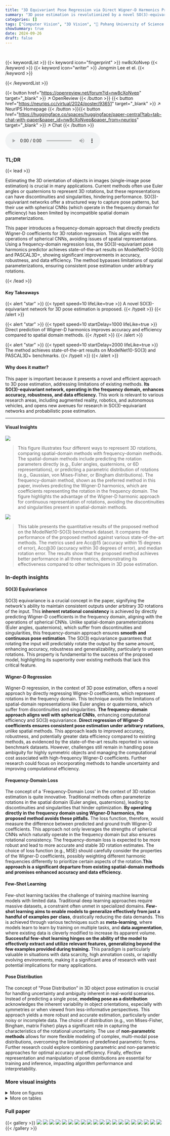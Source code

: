 ```yaml
---
title: "3D Equivariant Pose Regression via Direct Wigner-D Harmonics Prediction"
summary: "3D pose estimation is revolutionized by a novel SO(3)-equivariant network directly predicting Wigner-D harmonics, achieving state-of-the-art accuracy and efficiency."
categories: []
tags: ["Computer Vision", "3D Vision", "🏢 Pohang University of Science and Technology",]
showSummary: true
date: 2024-09-26
draft: false
---
```


<br>

{{< keywordList >}}
{{< keyword icon="fingerprint" >}} nw8cXoNvep {{< /keyword >}}
{{< keyword icon="writer" >}} Jongmin Lee et el. {{< /keyword >}}
 
{{< /keywordList >}}

{{< button href="https://openreview.net/forum?id=nw8cXoNvep" target="_blank" >}}
↗ OpenReview
{{< /button >}}
{{< button href="https://neurips.cc/virtual/2024/poster/93651" target="_blank" >}}
↗ NeurIPS Homepage
{{< /button >}}{{< button href="https://huggingface.co/spaces/huggingface/paper-central?tab=tab-chat-with-paper&paper_id=nw8cXoNvep&paper_from=neurips" target="_blank" >}}
↗ Chat
{{< /button >}}



<audio controls>
    <source src="https://ai-paper-reviewer.com/nw8cXoNvep/podcast.wav" type="audio/wav">
    Your browser does not support the audio element.
</audio>


### TL;DR


{{< lead >}}

Estimating the 3D orientation of objects in images (single-image pose estimation) is crucial in many applications. Current methods often use Euler angles or quaternions to represent 3D rotations, but these representations can have discontinuities and singularities, hindering performance.  SO(3)-equivariant networks offer a structured way to capture pose patterns, but their use with spherical CNNs (which operate in the frequency domain for efficiency) has been limited by incompatible spatial domain parameterizations.

This paper introduces a frequency-domain approach that directly predicts Wigner-D coefficients for 3D rotation regression. This aligns with the operations of spherical CNNs, avoiding issues of spatial representations.  Using a frequency-domain regression loss, the SO(3)-equivariant pose harmonics predictor achieves state-of-the-art results on ModelNet10-SO(3) and PASCAL3D+, showing significant improvements in accuracy, robustness, and data efficiency.  The method bypasses limitations of spatial parameterizations, ensuring consistent pose estimation under arbitrary rotations.

{{< /lead >}}


#### Key Takeaways

{{< alert "star" >}}
{{< typeit speed=10 lifeLike=true >}} A novel SO(3)-equivariant network for 3D pose estimation is proposed. {{< /typeit >}}
{{< /alert >}}

{{< alert "star" >}}
{{< typeit speed=10 startDelay=1000 lifeLike=true >}} Direct prediction of Wigner-D harmonics improves accuracy and efficiency compared to spatial domain methods. {{< /typeit >}}
{{< /alert >}}

{{< alert "star" >}}
{{< typeit speed=10 startDelay=2000 lifeLike=true >}} The method achieves state-of-the-art results on ModelNet10-SO(3) and PASCAL3D+ benchmarks. {{< /typeit >}}
{{< /alert >}}

#### Why does it matter?
This paper is important because it presents a novel and efficient approach to 3D pose estimation, addressing limitations of existing methods.  **Its SO(3)-equivariant network, operating in the frequency domain, enhances accuracy, robustness, and data efficiency.** This work is relevant to various research areas, including augmented reality, robotics, and autonomous vehicles, and opens new avenues for research in SO(3)-equivariant networks and probabilistic pose estimation.

------
#### Visual Insights



![](https://ai-paper-reviewer.com/nw8cXoNvep/figures_0_1.jpg)

> This figure illustrates four different ways to represent 3D rotations, comparing spatial-domain methods with frequency-domain methods.  The spatial-domain methods include predicting the rotation parameters directly (e.g., Euler angles, quaternions, or 6D representations), or predicting a parametric distribution of rotations (e.g., Gaussian, von Mises-Fisher, or Bingham distributions). The frequency-domain method, shown as the preferred method in this paper, involves predicting the Wigner-D harmonics, which are coefficients representing the rotation in the frequency domain.  The figure highlights the advantage of the Wigner-D harmonic approach for continuous representation of rotations, avoiding the discontinuities and singularities present in spatial-domain methods.





![](https://ai-paper-reviewer.com/nw8cXoNvep/tables_7_1.jpg)

> This table presents the quantitative results of the proposed method on the ModelNet10-SO(3) benchmark dataset.  It compares the performance of the proposed method against various state-of-the-art methods. The metrics used are Acc@15 (accuracy within 15 degrees of error), Acc@30 (accuracy within 30 degrees of error), and median rotation error.  The results show that the proposed method achieves better performance in all three metrics, demonstrating its effectiveness compared to other techniques in 3D pose estimation.





### In-depth insights


#### SO(3) Equivariance
SO(3) equivariance is a crucial concept in the paper, signifying the network's ability to maintain consistent outputs under arbitrary 3D rotations of the input. This **inherent rotational consistency** is achieved by directly predicting Wigner-D coefficients in the frequency domain, aligning with the operations of spherical CNNs. Unlike spatial-domain parameterizations (Euler angles, quaternions), which suffer from discontinuities and singularities, this frequency-domain approach ensures **smooth and continuous pose estimation**.  The SO(3) equivariance guarantees that rotating the input will predictably rotate the output by the same amount, enhancing accuracy, robustness and generalizability, particularly to unseen rotations. This property is fundamental to the success of the proposed model, highlighting its superiority over existing methods that lack this critical feature.

#### Wigner-D Regression
Wigner-D regression, in the context of 3D pose estimation, offers a novel approach by directly regressing Wigner-D coefficients, which represent rotations in the frequency domain. This technique avoids the limitations of spatial-domain representations like Euler angles or quaternions, which suffer from discontinuities and singularities.  **The frequency-domain approach aligns well with spherical CNNs**, enhancing computational efficiency and SO(3) equivariance.  **Direct regression of Wigner-D coefficients ensures consistent pose estimation under arbitrary rotations**, unlike spatial methods.  This approach leads to improved accuracy, robustness, and potentially greater data efficiency compared to existing methods, as evidenced by the state-of-the-art results reported in various benchmark datasets. However, challenges still remain in handling pose ambiguity for highly symmetric objects and managing the computational cost associated with high-frequency Wigner-D coefficients.  Further research could focus on incorporating methods to handle uncertainty and improving computational efficiency.

#### Frequency-Domain Loss
The concept of a 'Frequency-Domain Loss' in the context of 3D rotation estimation is quite innovative.  Traditional methods often parameterize rotations in the spatial domain (Euler angles, quaternions), leading to discontinuities and singularities that hinder optimization. **By operating directly in the frequency domain using Wigner-D harmonics, the proposed method avoids these pitfalls.** The loss function, therefore, would measure the difference between predicted and ground truth Wigner-D coefficients. This approach not only leverages the strengths of spherical CNNs which naturally operate in the frequency domain but also ensures rotational consistency. The frequency-domain loss is expected to be more robust and lead to more accurate and stable 3D rotation estimates. The choice of loss function (e.g., MSE) should carefully consider the properties of the Wigner-D coefficients, possibly weighting different harmonic frequencies differently to prioritize certain aspects of the rotation.**This approach is a significant departure from existing spatial-domain methods and promises enhanced accuracy and data efficiency.**

#### Few-Shot Learning
Few-shot learning tackles the challenge of training machine learning models with limited data.  Traditional deep learning approaches require massive datasets, a constraint often unmet in specialized domains. **Few-shot learning aims to enable models to generalize effectively from just a handful of examples per class**, drastically reducing the data demands.  This is achieved through various techniques such as **meta-learning**, where models learn to learn by training on multiple tasks, and **data augmentation**, where existing data is cleverly modified to increase its apparent volume.  **Successful few-shot learning hinges on the ability of the model to effectively extract and utilize relevant features, generalizing beyond the few examples provided during training.**  This paradigm is particularly valuable in situations with data scarcity, high annotation costs, or rapidly evolving environments, making it a significant area of research with vast potential implications for many applications.

#### Pose Distribution
The concept of "Pose Distribution" in 3D object pose estimation is crucial for handling uncertainty and ambiguity inherent in real-world scenarios.  Instead of predicting a single pose, **modeling pose as a distribution** acknowledges the inherent variability in object orientations, especially with symmetries or when viewed from less-informative perspectives.  This approach yields a more robust and accurate estimation, particularly under noisy or incomplete data.  The choice of distribution (e.g., von Mises-Fisher, Bingham, matrix Fisher) plays a significant role in capturing the characteristics of the rotational uncertainty. The use of **non-parametric methods** allows for more flexible modeling of complex, multi-modal pose distributions, overcoming the limitations of predefined parametric forms.  Further research could explore combining parametric and non-parametric approaches for optimal accuracy and efficiency.  Finally, effective representation and manipulation of pose distributions are essential for training and inference, impacting algorithm performance and interpretability.


### More visual insights

<details>
<summary>More on figures
</summary>


![](https://ai-paper-reviewer.com/nw8cXoNvep/figures_3_1.jpg)

> The figure illustrates the architecture of the SO(3)-equivariant pose harmonics estimation network.  It starts with a feature extractor (using a pre-trained ResNet), followed by a spherical mapper that projects the features onto a sphere, a Fourier transformer to convert to the frequency domain, and finally SO(3)-equivariant convolutional layers. The output is a set of Wigner-D coefficients (Ψ) representing the 3D rotation, which are then compared to ground truth using an MSE loss.


![](https://ai-paper-reviewer.com/nw8cXoNvep/figures_4_1.jpg)

> This figure illustrates the architecture of the SO(3)-equivariant pose harmonics regression network.  It shows the four main components: feature extraction (using a pre-trained ResNet), spherical mapping (projecting the features onto a sphere), Fourier transformation (converting to the frequency domain), and SO(3)-equivariant convolutional layers. The output is a set of Wigner-D coefficients representing the 3D rotation.


![](https://ai-paper-reviewer.com/nw8cXoNvep/figures_6_1.jpg)

> The figure illustrates the architecture of the SO(3)-equivariant pose harmonics regression network.  It details the four main stages: feature extraction (using a pre-trained ResNet), spherical mapping (projecting features onto a sphere), Fourier transformation (converting to frequency domain), and SO(3)-equivariant convolutional layers (processing in the frequency domain). The final output is a set of Wigner-D harmonics coefficients representing the 3D rotation.


![](https://ai-paper-reviewer.com/nw8cXoNvep/figures_7_1.jpg)

> This figure shows the results of an experiment on the ModelNet10-SO(3) dataset with varying numbers of training views.  The experiment compares the performance of different methods (I-PDF, I2S, RotLaplace, and the proposed method) in estimating 3D rotations using ResNet-50 and ResNet-101 backbones. The plot shows the accuracy (Acc@15°, Acc@30°) and median rotation error for different numbers of training views. The results demonstrate that the proposed method outperforms other methods across all metrics and requires fewer training views.


![](https://ai-paper-reviewer.com/nw8cXoNvep/figures_9_1.jpg)

> This figure illustrates the architecture of the SO(3)-equivariant pose harmonics prediction network. It consists of four main parts: a feature extractor (using a pre-trained ResNet), a spherical mapper (projecting features onto a sphere), a Fourier transformer (converting to the frequency domain), and SO(3)-equivariant convolution layers.  The network directly predicts the Wigner-D harmonics coefficients, representing 3D rotations, for efficient and continuous pose estimation.


![](https://ai-paper-reviewer.com/nw8cXoNvep/figures_17_1.jpg)

> This figure shows the performance comparison of different methods on the ModelNet10-SO(3) dataset with varying numbers of training views.  The x-axis represents the number of training views per object, and the y-axis represents the accuracy at different angular error thresholds (3°, 5°, and 10°).  The results demonstrate that the proposed method outperforms existing state-of-the-art methods across all metrics and requires fewer training views to achieve high accuracy.


![](https://ai-paper-reviewer.com/nw8cXoNvep/figures_24_1.jpg)

> This figure illustrates the architecture of the SO(3)-equivariant pose harmonics prediction network.  It shows the four main components: feature extraction (using a pre-trained ResNet), spherical mapping (projecting features onto a sphere), Fourier transformation (converting to the frequency domain), and SO(3)-equivariant convolutional layers. The output is the Wigner-D coefficients, representing the 3D rotation.


![](https://ai-paper-reviewer.com/nw8cXoNvep/figures_25_1.jpg)

> This figure illustrates the overall architecture of the proposed SO(3)-equivariant pose harmonics prediction network.  It shows the four main components: a feature extractor (pre-trained ResNet), a spherical mapper (projects features onto a sphere), a Fourier transformer (converts spatial to frequency domain), and SO(3)-equivariant convolution layers. The output is the Wigner-D harmonics coefficients, representing 3D rotations.


![](https://ai-paper-reviewer.com/nw8cXoNvep/figures_26_1.jpg)

> The figure illustrates the architecture of the SO(3)-equivariant pose harmonics prediction network.  The network comprises four stages: feature extraction using a pre-trained ResNet, a spherical mapper that projects the features onto a sphere, a Fourier transformer that converts the data to the frequency domain, and SO(3)-equivariant convolutional layers that perform the pose estimation. The output is a set of Wigner-D coefficients representing the 3D rotation.


</details>




<details>
<summary>More on tables
</summary>


![](https://ai-paper-reviewer.com/nw8cXoNvep/tables_7_2.jpg)
> This table presents the results of the proposed method and several baseline methods on the ModelNet10-SO(3) dataset.  The table shows the accuracy at 15° and 30° thresholds (Acc@15, Acc@30), and the median rotation error (Rot Err. (Median)).  The results are averaged across all ten object categories in the dataset. It demonstrates the superior performance of the proposed method compared to existing approaches in terms of pose estimation accuracy.

![](https://ai-paper-reviewer.com/nw8cXoNvep/tables_8_1.jpg)
> This table compares the performance of different 3D rotation representations (Wigner, Euler angles, Quaternions, Axis-Angle, and Rotation matrices) used in the pose estimation model.  The goal is to demonstrate the superiority of using Wigner-D coefficients as the model's output, which is central to the paper's approach. The table shows that Wigner-D significantly outperforms other representations in terms of Acc@15°, Acc@30°, and median rotation error. This highlights the advantage of the frequency domain representation for accurate 3D pose estimation. 

![](https://ai-paper-reviewer.com/nw8cXoNvep/tables_8_2.jpg)
> This table presents ablation study results focusing on two key aspects of the proposed model: the SO(3)-equivariant convolutional layers and the SO(3) grid used during inference.  The first part compares the performance of the model with and without SO(3)-equivariant layers, highlighting the significant contribution of these layers to the overall accuracy. The second part investigates the impact of using different SO(3) grid sampling methods (random SO(3) and SuperFibonacci) on the model's performance, showing that while performance varies slightly the proposed method remains consistently strong.

![](https://ai-paper-reviewer.com/nw8cXoNvep/tables_9_1.jpg)
> This table presents a comparison of the average log-likelihood scores achieved by three different training methods on the SYMSOL I and II datasets. The three methods are:  1.  Using only the Wigner-D regression loss (Lwigner). 2.  Using only the distribution loss from the I-PDF method (Ldist), which is the same as the results from the I2S method. 3.  Jointly training the model with both the Wigner-D regression loss and the distribution loss (Lwigner + Ldist).  The results show that joint training achieves the best performance for most object categories in both SYMSOL I and SYMSOL II.

![](https://ai-paper-reviewer.com/nw8cXoNvep/tables_16_1.jpg)
> This table compares the performance of different 3D rotation parameterizations (Wigner-D, Euler angles, quaternions, axis-angle, and rotation matrices) used in the proposed method.  The results demonstrate the superiority of the Wigner-D representation for accurate 3D rotation prediction when used with SO(3)-equivariant networks in the frequency domain.

![](https://ai-paper-reviewer.com/nw8cXoNvep/tables_16_2.jpg)
> This table presents the results of the proposed method on the PASCAL3D+ benchmark dataset.  The ResNet-101 architecture was used as the backbone. The results show the accuracy at 15 and 30 degrees error thresholds (Acc@15°, Acc@30°), along with the median rotation error (Median). The scores shown are averaged across all 12 object categories in the dataset.

![](https://ai-paper-reviewer.com/nw8cXoNvep/tables_18_1.jpg)
> This table presents the results of the proposed method and several baseline methods on the ModelNet10-SO(3) dataset.  It shows the accuracy (Acc@15°, Acc@30°) and median rotation error for each method, averaged across all ten object categories in the dataset.  The results demonstrate the performance of different approaches to 3D rotation estimation. 

![](https://ai-paper-reviewer.com/nw8cXoNvep/tables_18_2.jpg)
> This table compares the performance of different methods on the PASCAL3D+ dataset using finer accuracy thresholds (Acc@3°, Acc@5°, Acc@10°) and median error.  The methods primarily utilize the ResNet-101 backbone architecture. The table highlights our method's superior performance compared to existing techniques in achieving the highest accuracies and lowest median error across these metrics.

![](https://ai-paper-reviewer.com/nw8cXoNvep/tables_19_1.jpg)
> This table presents the results of an experiment conducted to evaluate the impact of varying the SO(3) grid size at inference time on the accuracy of the pose estimation. The experiment involved varying the recursion levels of the SO(3) HEALPix grid (Q in Figure 4) from 0 to 6, while using a ResNet-50 backbone on ModelNet10-SO(3). The results are presented in terms of accuracy at different thresholds (Acc3°, Acc5°, Acc10°, Acc15°, Acc30°) and the median rotation error (Rot Err.). The findings indicate the effect of different discretization levels on the precision of the pose estimation.

![](https://ai-paper-reviewer.com/nw8cXoNvep/tables_19_2.jpg)
> This table compares two inference methods, argmax and gradient ascent, used to determine the final 3D rotation from a predicted distribution of rotations.  The results show that the gradient ascent method achieves slightly better accuracy in terms of Acc@15°, Acc@30°, and median rotation error. However, the differences are small, suggesting that the argmax method might be a computationally faster and simpler choice for inference.

![](https://ai-paper-reviewer.com/nw8cXoNvep/tables_20_1.jpg)
> This table shows the impact of varying the maximum frequency level L on the accuracy of pose prediction using SO(3) group convolutions.  The results indicate that increasing L up to 5 consistently improves accuracy metrics, but beyond that point, adding more frequencies leads to decreased performance, possibly due to overfitting to noise.

![](https://ai-paper-reviewer.com/nw8cXoNvep/tables_20_2.jpg)
> This table compares the performance of two different projection methods: spherical mapper and MLP mapper, in terms of accuracy and rotation error on ModelNet10-SO(3) and PASCAL3D+ datasets.  The spherical mapper, which projects image features onto a sphere, outperforms the MLP mapper, which directly maps features to harmonics.  This highlights the effectiveness of the spherical mapper in preserving spatial information and geometric properties, crucial for accurate pose estimation.

![](https://ai-paper-reviewer.com/nw8cXoNvep/tables_21_1.jpg)
> This table presents the results of a cross-dataset evaluation to assess the model's ability to generalize to unseen data.  The model, trained on either ModelNet10-SO(3) or PASCAL3D+, is evaluated on both datasets.  The results show the accuracy (Acc@15 and Acc@30) and median rotation error (Rot. Err.) for each training-evaluation dataset combination. This helps to understand how well the model generalizes beyond the specific dataset it was trained on.

![](https://ai-paper-reviewer.com/nw8cXoNvep/tables_21_2.jpg)
> This table compares the inference time and GPU memory usage of four different methods for 3D pose estimation: our proposed method, and three baseline methods.  The comparison is performed on the ModelNet10-SO(3) test set using a machine with an Intel i7-8700 CPU and an NVIDIA GeForce RTX 3090 GPU. The results show that our method achieves the fastest inference time, but at the cost of higher GPU memory consumption.

![](https://ai-paper-reviewer.com/nw8cXoNvep/tables_22_1.jpg)
> This table shows the results of five independent training runs for both ResNet-50 and ResNet-101 backbones on the ModelNet10-SO(3) dataset.  It demonstrates the stability and reproducibility of the training process by showing the mean (μ) and standard deviation (σ) for several metrics, indicating how much the results vary across different runs.  The low standard deviation values confirm the consistency of the model's performance.

</details>




### Full paper

{{< gallery >}}
<img src="https://ai-paper-reviewer.com/nw8cXoNvep/1.png" class="grid-w50 md:grid-w33 xl:grid-w25" />
<img src="https://ai-paper-reviewer.com/nw8cXoNvep/2.png" class="grid-w50 md:grid-w33 xl:grid-w25" />
<img src="https://ai-paper-reviewer.com/nw8cXoNvep/3.png" class="grid-w50 md:grid-w33 xl:grid-w25" />
<img src="https://ai-paper-reviewer.com/nw8cXoNvep/4.png" class="grid-w50 md:grid-w33 xl:grid-w25" />
<img src="https://ai-paper-reviewer.com/nw8cXoNvep/5.png" class="grid-w50 md:grid-w33 xl:grid-w25" />
<img src="https://ai-paper-reviewer.com/nw8cXoNvep/6.png" class="grid-w50 md:grid-w33 xl:grid-w25" />
<img src="https://ai-paper-reviewer.com/nw8cXoNvep/7.png" class="grid-w50 md:grid-w33 xl:grid-w25" />
<img src="https://ai-paper-reviewer.com/nw8cXoNvep/8.png" class="grid-w50 md:grid-w33 xl:grid-w25" />
<img src="https://ai-paper-reviewer.com/nw8cXoNvep/9.png" class="grid-w50 md:grid-w33 xl:grid-w25" />
<img src="https://ai-paper-reviewer.com/nw8cXoNvep/10.png" class="grid-w50 md:grid-w33 xl:grid-w25" />
<img src="https://ai-paper-reviewer.com/nw8cXoNvep/11.png" class="grid-w50 md:grid-w33 xl:grid-w25" />
<img src="https://ai-paper-reviewer.com/nw8cXoNvep/12.png" class="grid-w50 md:grid-w33 xl:grid-w25" />
<img src="https://ai-paper-reviewer.com/nw8cXoNvep/13.png" class="grid-w50 md:grid-w33 xl:grid-w25" />
<img src="https://ai-paper-reviewer.com/nw8cXoNvep/14.png" class="grid-w50 md:grid-w33 xl:grid-w25" />
<img src="https://ai-paper-reviewer.com/nw8cXoNvep/15.png" class="grid-w50 md:grid-w33 xl:grid-w25" />
<img src="https://ai-paper-reviewer.com/nw8cXoNvep/16.png" class="grid-w50 md:grid-w33 xl:grid-w25" />
<img src="https://ai-paper-reviewer.com/nw8cXoNvep/17.png" class="grid-w50 md:grid-w33 xl:grid-w25" />
<img src="https://ai-paper-reviewer.com/nw8cXoNvep/18.png" class="grid-w50 md:grid-w33 xl:grid-w25" />
<img src="https://ai-paper-reviewer.com/nw8cXoNvep/19.png" class="grid-w50 md:grid-w33 xl:grid-w25" />
<img src="https://ai-paper-reviewer.com/nw8cXoNvep/20.png" class="grid-w50 md:grid-w33 xl:grid-w25" />
{{< /gallery >}}
